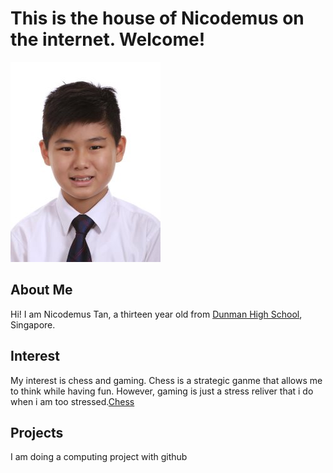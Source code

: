 <!DOCTYPE.html>
<html>
  <head>
    <link rel="stylesheet"style.css"/>
<title> My Awesome Life</title>
</head>
<body>
 <h1>This is the house of Nicodemus on the internet. Welcome!</h1>
 <img src="pis.jpg" />
 <h2>About Me</h2>
 <p> Hi! I am Nicodemus Tan, a thirteen year old from <a href="http://www.dunmanhigh.moe.edu.sg">Dunman High School</a>, Singapore.</p>
 <h2> Interest</h2>
 <p> My interest is chess and gaming. Chess is a strategic ganme that allows me to think while having fun. However, gaming is just a stress reliver that i do when i am too stressed.<a href="https://en.wikipedia.org/wiki/Chess">Chess</a>
 <h2>Projects</h2>
 <p> I am doing a computing project with github</p>
 </body>

